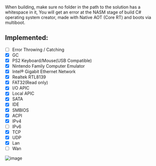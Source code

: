 When building, make sure no folder in the path to the solution has a whitespace in it, You will get an error at the NASM stage of build
C# operating system creator, made with Native AOT (Core RT) and boots via multiboot.  
## Implemented:  
 - [ ] Error Throwing / Catching
 - [x] GC
 - [x] PS2 Keyboard/Mouse(USB Compatible)
 - [x] Nintendo Family Computer Emulator
 - [x] Intel® Gigabit Ethernet Network 
 - [x] Realtek RTL8139
 - [x] FAT32(Read only) 
 - [x] I/O APIC 
 - [x] Local APIC 
 - [x] SATA
 - [x] IDE
 - [x] SMBIOS
 - [x] ACPI
 - [x] IPv4
 - [ ] IPv6
 - [x] TCP
 - [x] UDP
 - [x] Lan
 - [ ] Wan  

![image](https://user-images.githubusercontent.com/62805599/158496150-e235b1e1-bfc9-4134-ba66-f2f83229e2a1.png)
